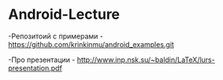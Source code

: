 # Android-Lecture
-Репозитоий с примерами - https://github.com/krinkinmu/android_examples.git

-Про презентации - http://www.inp.nsk.su/~baldin/LaTeX/lurs-presentation.pdf
